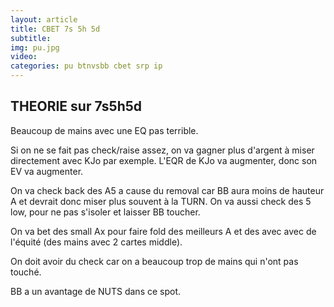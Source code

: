 ```yaml
---
layout: article
title: CBET 7s 5h 5d
subtitle: 
img: pu.jpg
video: 
categories: pu btnvsbb cbet srp ip
---
```


<div class="body">

  <h2>THEORIE sur 7s5h5d</h2>

  <p>Beaucoup de mains avec une EQ pas terrible.</p>

  <p>Si on ne se fait pas check/raise assez, on va gagner plus d'argent à miser directement avec KJo par exemple. L'EQR de KJo va augmenter, donc son EV va augmenter.</p>

  <p>On va check back des A5 a cause du removal car BB aura moins de hauteur A et devrait donc miser plus souvent à la TURN. On va aussi check des 5 low, pour ne pas s'isoler et laisser BB toucher.</p>

  <p>On va bet des small Ax pour faire fold des meilleurs A et des avec avec de l'équité (des mains avec 2 cartes middle).</p>

  <p>On doit avoir du check car on a beaucoup trop de mains qui n'ont pas touché.</p>

  <p>BB a un avantage de NUTS dans ce spot.</p>
  
</div>
